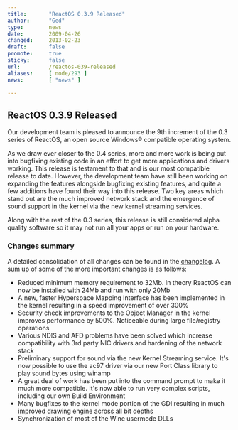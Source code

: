 ```yaml
---
title:       "ReactOS 0.3.9 Released"
author:      "Ged"
type:        news
date:        2009-04-26
changed:     2013-02-23
draft:       false
promote:     true
sticky:      false
url:         /reactos-039-released
aliases:     [ node/293 ]
news:        [ "news" ]

---
```


<h2>ReactOS 0.3.9 Released</h2>
<p>
Our development team is pleased to announce the 9th increment of the 0.3 series of ReactOS, an open source Windows® compatible operating system.
</p>
<p>
As we draw ever closer to the 0.4 series, more and more work is being put into bugfixing existing code in an effort to get more applications and drivers working. This release is testament to that and is our most compatible release to date.
However, the development team have still been working on expanding the features alongside bugfixing existing features, and quite a few additions have found their way into this release.
Two key areas which stand out are the much improved network stack and the emergence of sound support in the kernel via the new kernel streaming services.
</p>
<p>
Along with the rest of the 0.3 series, this release is still considered alpha quality software so it may not run all your apps or run on your hardware. 
</p>
<h3>Changes summary</h3>A detailed consolidation of all changes can be found in the <a href="../wiki/index.php/ChangeLog-0.3.9">changelog</a>.
A sum up of some of the more important changes is as follows: 
<ul>
	<li>Reduced minimum memory requirement to 32Mb. In theory ReactOS can now be installed with 24Mb and run with only 20Mb</li>
	<li>A new, faster Hyperspace Mapping Interface has been implemented in the kernel resulting in a speed improvement of over 300%</li>
	<li>Security check improvements to the Object Manager in the kernel improves performance by 500%. Noticeable during large file/registry operations</li>
	<li>Various NDIS and AFD problems have been solved which increase compatibility with 3rd party NIC drivers and hardening of the network stack</li>
	<li>Preliminary support for sound via the new Kernel Streaming service. It's now possible to use the ac97 driver via our new Port Class library to play sound bytes using winamp</li>
	<li>A great deal of work has been put into the command prompt to make it much more compatible. It's now able to run very complex scripts, including our own Build Environment</li>
	<li>Many bugfixes to the kernel mode portion of the GDI resulting in much improved drawing engine across all bit depths</li>
	<li>Synchronization of most of the Wine usermode DLLs</li>
</ul>

